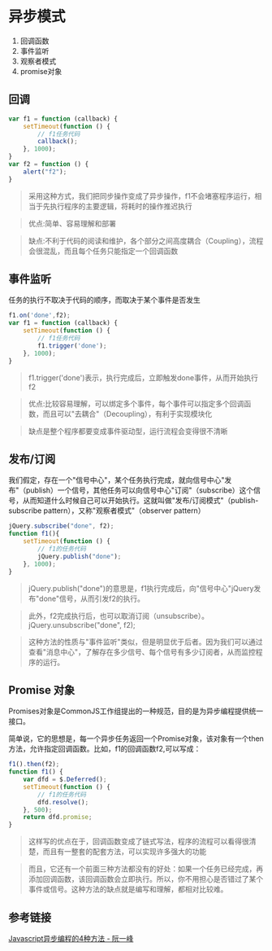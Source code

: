 # 异步模式

1. 回调函数
2. 事件监听
3. 观察者模式
4. promise对象

## 回调   

``` javascript
var f1 = function (callback) {
    setTimeout(function () {
        // f1任务代码
        callback();
    }, 1000);
}
var f2 = function () {
    alert("f2");
}
```

> 采用这种方式，我们把同步操作变成了异步操作，f1不会堵塞程序运行，相当于先执行程序的主要逻辑，将耗时的操作推迟执行

> 优点:简单、容易理解和部署

> 缺点:不利于代码的阅读和维护，各个部分之间高度耦合（Coupling），流程会很混乱，而且每个任务只能指定一个回调函数

## 事件监听

任务的执行不取决于代码的顺序，而取决于某个事件是否发生

``` javascript
f1.on('done',f2);
var f1 = function (callback) {
    setTimeout(function () {
        // f1任务代码
        f1.trigger('done');
    }, 1000);
}
```

> f1.trigger('done')表示，执行完成后，立即触发done事件，从而开始执行f2

> 优点:比较容易理解，可以绑定多个事件，每个事件可以指定多个回调函数，而且可以"去耦合"（Decoupling），有利于实现模块化

> 缺点是整个程序都要变成事件驱动型，运行流程会变得很不清晰

## 发布/订阅

我们假定，存在一个"信号中心"，某个任务执行完成，就向信号中心"发布"（publish）一个信号，其他任务可以向信号中心"订阅"（subscribe）这个信号，从而知道什么时候自己可以开始执行。这就叫做"发布/订阅模式"（publish-subscribe pattern），又称"观察者模式"（observer pattern）

``` javascript
jQuery.subscribe("done", f2);
function f1(){
    setTimeout(function () {
        // f1的任务代码
        jQuery.publish("done");
    }, 1000);
}
```

> jQuery.publish("done")的意思是，f1执行完成后，向"信号中心"jQuery发布"done"信号，从而引发f2的执行。

> 此外，f2完成执行后，也可以取消订阅（unsubscribe）。jQuery.unsubscribe("done", f2);

> 这种方法的性质与"事件监听"类似，但是明显优于后者。因为我们可以通过查看"消息中心"，了解存在多少信号、每个信号有多少订阅者，从而监控程序的运行。

## Promise 对象

Promises对象是CommonJS工作组提出的一种规范，目的是为异步编程提供统一接口。

简单说，它的思想是，每一个异步任务返回一个Promise对象，该对象有一个then方法，允许指定回调函数。比如，f1的回调函数f2,可以写成：

``` javascript
f1().then(f2);
function f1() {
    var dfd = $.Deferred();
    setTimeout(function () {
        // f1的任务代码
        dfd.resolve();
    }, 500);
    return dfd.promise;
}
```

> 这样写的优点在于，回调函数变成了链式写法，程序的流程可以看得很清楚，而且有一整套的配套方法，可以实现许多强大的功能

> 而且，它还有一个前面三种方法都没有的好处：如果一个任务已经完成，再添加回调函数，该回调函数会立即执行。所以，你不用担心是否错过了某个事件或信号。这种方法的缺点就是编写和理解，都相对比较难。


## 参考链接
[Javascript异步编程的4种方法 - 阮一峰](http://www.ruanyifeng.com/blog/2012/12/asynchronous%EF%BC%BFjavascript.html)





